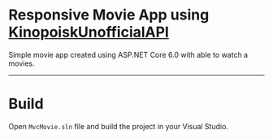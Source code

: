 # Responsive Movie App using [KinopoiskUnofficialAPI](https://kinopoiskapiunofficial.tech/)
Simple movie app created using ASP.NET Core 6.0 with able to watch a movies.
___
# Build
Open `MvcMovie.sln` file and build the project in your Visual Studio.
